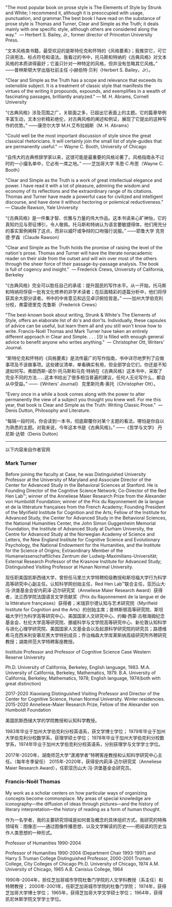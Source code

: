 "The most popular book on prose style is The Elements of Style by Strunk and White; I recommend it, although it is preoccupied with usage, punctuation, and grammar.The best book I have read on the substance of prose style is Thomas and Turner, Clear and Simple as the Truth; it deals mainly with one specific style, although others are considered along the way." 
— Herbert S. Bailey, Jr., former director of Princeton University Press.

“文本风格类书籍，最受欢迎的是斯特伦克和怀特的《风格要素》；我推崇它，可它只讲用法、标点符号和语法。我看过的书中，托马斯和特纳的《古典风格》对文本风格的本质讲得最好；它虽只针对一种特定的风格，但并没有忽略其它风格。”
——普林斯顿大学出版社前主任 小赫伯特·贝利（Herbert S. Bailey，Jr）。

"Clear and Simple as the Truth has a scope and relevance that exceeds its ostensible subject. It is a treatment of classic style that manifests the virtues of the writing it propounds, expounds, and exemplifies in a wealth of fascinating passages, brilliantly analyzed."
— M. H. Abrams, Cornell University

“《古典风格》涉及范围之广，关联面之多，已超出它表面上的主题。它的篇章举例丰富生动，文本分析精彩绝伦，对古典风格的阐述和例证，展现了它提出的这种写作的优势。”
——康奈尔大学 M.H.艾布拉姆斯（M. H. Abrams）

"Could well be the most important discussion of style since the great classical rhetoricians. It will certainly join the small list of style-guides that are permanently useful."
— Wayne C. Booth, University of Chicago

“自伟大的古典修辞学家以来，这很可能是最重要的风格论著了。风格指南永不过时的一小撮名单中，它必有一席之地。”
——芝加哥大学 韦恩·C.布思（Wayne C. Booth）

"Clear and Simple as the Truth is a work of great intellectual elegance and power. I have read it with a lot of pleasure, admiring the wisdom and economy of its reflections and the extraordinary range of its citations. Thomas and Turner have made a powerful case for civilized and intelligent discourse, and have done it without hectoring or polemical reductiveness." 
— Claude Rawson, Yale University

“《古典风格》是一件集才智、优雅与力量的伟大作品。这本书读来心旷神怡，它的真知灼见与旁征博引，令人敬佩。托马斯和特纳认为语言要敏捷得体，他们用充分的事实案例阐释了这点，而非以威吓或争辩的口吻强行说服。”
——耶鲁大学 克劳德·罗森（Claude Rawson）

"Clear and Simple as the Truth holds the promise of raising the level of the nation's prose. Thomas and Turner will have the literate nonacademic reader on their side from the outset and will win over most of the others through the sheer force of their passage-by-passage analysis. The book is full of cogency and insight." 
— Frederick Crews, University of California, Berkeley

“《古典风格》完全可以胜任自己的承诺：提升国民的写作水平。从一开始，托马斯和特纳将俘获一批有文化修养的非学术读者；在后面精彩的逐篇分析中，他们将俘获其余大部分读者。书中的中肯意见和远见卓识俯拾皆是。”
——加州大学伯克利分校，弗雷德里克·克鲁斯（Frederick Crews）

"The best-known book about writing, Strunk & White's The Elements of Style, offers an elaborate list of do's and don'ts. Individually, these capsules of advice can be useful, but learn them all and you still won't know how to write. Francis-Noël Thomas and Mark Turner have taken an entirely different approach in Clear and Simple. . . . [I]t is filled with enough general advice to benefit anyone who writes anything." 
— Christopher Ott, Writers' Journal.

“斯特伦克和怀特的《风格要素》是流传最广的写作指南，书中详尽地罗列了应做事项及不该做事项。这些建议清单，单看确实有用，但全部学会它们，你还是不知道如何写。弗朗西斯-诺尔·托马斯和马克·特纳在《古典风格》这本书中，采取了完全不同的方法……这本书给出了很多相当普遍的建议，任何人无论写什么，都会从中受益。”
——《Writers' Journal》 克里斯托弗·奥托（Christopher Ott）。

"Every once in a while a book comes along with the power to alter permanently the view of a subject you thought you knew well. For me this year, that book is Clear and Simple as the Truth: Writing Classic Prose." 
— Denis Dutton, Philosophy and Literature.

“每隔一段时间，你会读到一本书，彻底颠覆你对某个主题的看法，哪怕是你自以为熟悉的主题。对我来说，今年这本书是《古典风格》。”
——《哲学与文学》 丹尼斯·达顿（Denis Dutton）

---
以下内容来自作者官网

### Mark Turner
Before joining the faculty at Case, he was Distinguished University Professor at the University of Maryland and Associate Director of the Center for Advanced Study in the Behavioral Sciences at Stanford. He is Founding Director of the Cognitive Science Network; Co-Director of the Red Hen Lab™; winner of the Anneliese Maier Research Prize from the Alexander von Humboldt Foundation; winner of the Prix du Rayonnement de la langue et de la littérature françaises from the French Academy; Founding President of the Myrifield Institute for Cognition and the Arts; Fellow of the Institute for Advanced Study, the Center for Advanced Study in the Behavioral Sciences, the National Humanities Center, the John Simon Guggenheim Memorial Foundation, the Institute of Advanced Study at Durham University, the Centre for Advanced Study at the Norwegian Academy of Science and Letters, the New England Institute for Cognitive Science and Evolutionary Psychology, the National Endowment for the Humanities, and the Institute for the Science of Origins; Extraordinary Member of the Humanwissenschaftliches Zentrum der Ludwig-Maximilians-Universität; External Research Professor of the Krasnow Institute for Advanced Study; Distinguished Visiting Professor at Hunan Normal University.

现任职美国凯斯西储大学，曾担任马里兰大学特聘校级教授和斯坦福大学行为科学高等研究中心副主任。认知科学网创始主任，Red Hen Lab™联合主任，亚历山大·冯·洪堡基金会安内莉泽·迈尔研究奖（Anneliese Maier Research Award）获得者，法兰西学院法国语言文学贡献奖（Prix du Rayonnement de la langue et de la littérature françaises）获得者；米瑞菲尔德认知与艺术研究院（Myrifield Institute for Cognition and the Arts）的创始主席；普林斯顿高等研究院、斯坦福大学行为科学高等研究中心、美国国家人文研究中心、约翰·西蒙·古根海姆纪念基金会、杜伦大学高等研究院、挪威科学与文学院高等研究中心、新伦敦认知科学与进化心理学研究院、美国国家人文基金会以及起源科学研究院的研究员；路德维希马克西米利安慕尼黑大学特别成员；乔治梅森大学库莱斯纳高级研究所外聘研究教授；湖南师范大学特聘客座教授。


Institute Professor
and
Professor of Cognitive Science
Case Western Reserve University

Ph.D. University of California, Berkeley, English language, 1983.
M.A. University of California, Berkeley, Mathematics, 1979.
B.A. University of California, Berkeley, Mathematics, 1978; English language, 1974(both with great distinction)

2017-2020 Xiaoxiang Distinguished Visiting Professor and Director of the Center
for Cognitive Science, Hunan Normal University. Winter residencies.
2015-2020 Anneliese-Maier Research Prize, Fellow of the Alexander von Humboldt
Foundation

美国凯斯西储大学的学院教授和认知科学教授。

1983年毕业于加州大学伯克利分校英语系，获文学博士学位；
1979年毕业于加州大学伯克利分校数学系，获理学硕士学位；
1978年毕业于加州大学伯克利分校数学系，1974年毕业于加州大学伯克利分校英语系，分别获理学与文学学士学位。

2017年-2020年，湖南师范大学“潇湘学者”特聘客座教授和认知科学研究中心主任。（每年冬季留任）
2015年-2020年，获得安内莉泽·迈尔研究奖（Anneliese Maier Research Award），任职亚历山大·冯·洪堡基金会研究员。

### Francis-Noël Thomas
My work as a scholar centers on how particular ways of organizing concepts become commonplace. My areas of special knowledge are iconography—the diffusion of ideas through pictures—and the history of literary interpretation—the history of reading as a form of human thought.

作为一名学者，我的主要研究领域是如何普及概念的具体组织方式。我研究的特殊领域有：图像志——通过图像传播思想，以及文学解读的历史——把阅读的历史当作人类思想的一种形式。

Professor of Humanities
1990-2004

Professor of Humanities
1990-2004
(Department Chair 1993-1997)
and
Harry S Truman College Distinguished Professor, 2000-2001
Truman College, City Colleges of Chicago
Ph.D. University of Chicago, 1974
A.M. University of Chicago, 1965
A.B. Canisius College, 1964

1990年-2004年，担任芝加哥城市学院杜鲁门学院的人文学科教授（系主任）和特聘教授；
2000年-2001年，任职芝加哥城市学院的杜鲁门学院；
1974年，获得芝加哥大学博士学位；
1965年，获得芝加哥大学文学硕士学位；
1964年，获得凯尼休斯学院文学学士学位。
